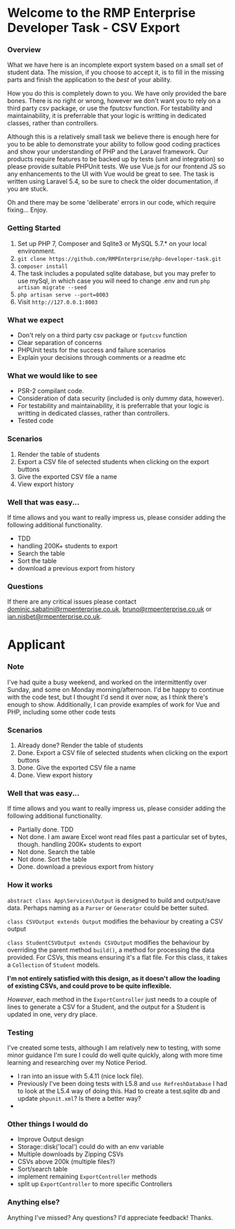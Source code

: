 # Welcome to the RMP Enterprise Developer Task - CSV Export
### Overview
What we have here is an incomplete export system based on a small set of student data.
The mission, if you choose to accept it, is to fill in the missing parts and finish the application to the *best* of your ability.

How you do this is completely down to you. We have only provided the bare bones.
There is no right or wrong, however we don't want you to rely on a third party csv package, or use the fputcsv function. For testability and maintainability, it is preferrable that your logic is writting in dedicated classes, rather than controllers.

Although this is a relatively small task we believe there is enough here for you to be able to demonstrate your ability to follow good coding practices and show your understanding of PHP and the Laravel framework.
Our products require features to be backed up by tests (unit and integration) so please provide suitable PHPUnit tests. We use Vue.js for our frontend JS so any enhancements to the UI with Vue would be great to see. The task is written using Laravel 5.4, so be sure to check the older documentation, if you are stuck.

Oh and there may be some 'deliberate' errors in our code, which require fixing... Enjoy.

### Getting Started
1) Set up PHP 7, Composer and Sqlite3 or MySQL 5.7.* on your local environment.
2) `git clone https://github.com/RMPEnterprise/php-developer-task.git`
3) `composer install`
4) The task includes a populated sqlite database, but you may prefer to use mySql, in which case you will need to change .env and run `php artisan migrate --seed`
5) `php artisan serve --port=8003`
6) Visit `http://127.0.0.1:8003`

### What we expect
- Don't rely on a third party csv package or `fputcsv` function
- Clear separation of concerns
- PHPUnit tests for the success and failure scenarios
- Explain your decisions through comments or a readme etc

### What we would like to see
- PSR-2 compilant code.
- Consideration of data security (included is only dummy data, however).
- For testability and maintainability, it is preferrable that your logic is writting in dedicated classes, rather than controllers.
- Tested code

### Scenarios
1. Render the table of students
2. Export a CSV file of selected students when clicking on the export buttons
3. Give the exported CSV file a name
4. View export history

### Well that was easy...
If time allows and you want to really impress us, please consider adding the following additional functionality.
- TDD
- handling 200K+ students to export
- Search the table
- Sort the table
- download a previous export from history

### Questions
If there are any critical issues please contact dominic.sabatini@rmpenterprise.co.uk, bruno@rmpenterprise.co.uk or ian.nisbet@rmpenterprise.co.uk.



# Applicant

### Note

I've had quite a busy weekend, and worked on the intermittently over Sunday, and some on Monday morning/afternoon.
I'd be happy to continue with the code test, but I thought I'd send it over now, as I think there's enough to show. Additionally, I can provide examples of work for Vue and PHP, including some other code tests

### Scenarios
1. Already done? Render the table of students
2. Done. Export a CSV file of selected students when clicking on the export buttons
3. Done. Give the exported CSV file a name
4. Done. View export history

### Well that was easy...
If time allows and you want to really impress us, please consider adding the following additional functionality.
- Partially done. TDD
- Not done. I am aware Excel wont read files past a particular set of bytes, though. handling 200K+ students to export
- Not done. Search the table
- Not done. Sort the table
- Done. download a previous export from history



### How it works

`abstract class App\Services\Output` is designed to build and output/save data. Perhaps naming as a `Parser` or `Generator` could be better suited.

`class CSVOutput extends Output` modifies the behaviour by creating a CSV output

`class StudentCSVOutput extends CSVOutput` modifies the behaviour by overriding the parent method `build()`, a method for processing the data provided. For CSVs, this means ensuring it's a flat file. For this class, it takes a `Collection` of `Student` models.

**I'm not entirely satisfied with this design, as it doesn't allow the loading of existing CSVs, and could prove to be quite inflexible.**

*However*, each method in the `ExportController` just needs to a couple of lines to generate a CSV for a Student, and the output for a Student is updated in one, very dry place.


### Testing

I've created some tests, although I am relatively new to testing, with some minor guidance I'm sure I could do well quite quickly, along with more time learning and researching over my Notice Period.

- I ran into an issue with 5.4.11 (nice lock file).
- Previously I've been doing tests with L5.8 and `use RefreshDatabase` I had to look at the L5.4 way of doing this. Had to create a test.sqlite db and update `phpunit.xml`? Is there a better way?
- 


### Other things I would do
- Improve Output design
- Storage::disk('local') could do with an env variable
- Multiple downloads by Zipping CSVs
- CSVs above 200k (multiple files?)
- Sort/search table
- implement remaining `ExportController` methods
- split up `ExportController` to more specific Controllers


### Anything else?
Anything I've missed? Any questions? I'd appreciate feedback! Thanks.